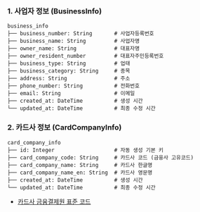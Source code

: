 ### 1. 사업자 정보 (BusinessInfo)
```
business_info
├── business_number: String       # 사업자등록번호
├── business_name: String         # 사업자명
├── owner_name: String            # 대표자명
├── owner_resident_number         # 대표자주민등록번호
├── business_type: String         # 업태
├── business_category: String     # 종목
├── address: String               # 주소
├── phone_number: String          # 전화번호
├── email: String                 # 이메일
├── created_at: DateTime          # 생성 시간
└── updated_at: DateTime          # 최종 수정 시간
```

### 2. 카드사 정보 (CardCompanyInfo)
```
card_company_info
├── id: Integer                   # 자동 생성 기본 키
├── card_company_code: String     # 카드사 코드 (금융사 고유코드)
├── card_company_name: String     # 카드사 한글명
├── card_company_name_en: String  # 카드사 영문명
├── created_at: DateTime          # 생성 시간
└── updated_at: DateTime          # 최종 수정 시간
```

- [카드사 금융결제원 표준 코드](https://faq.portone.io/53589280-bbc9-4fab-938d-93257d452216)